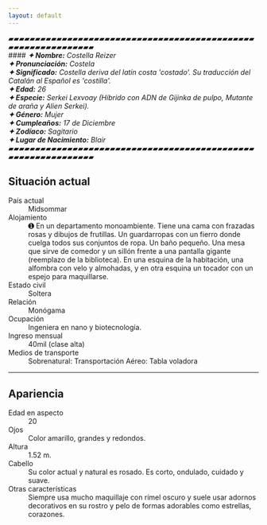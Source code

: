 ```yaml
---
layout: default
---
```

▰▰▰▰▰▰▰▰▰▰▰▰▰▰▰▰▰▰▰▰▰▰▰▰▰▰▰▰▰▰▰▰▰▰▰▰▰▰▰▰▰▰▰▰▰▰▰▰▰▰▰▰▰▰▰▰▰▰▰▰▰▰<br>####  _**✦ Nombre:** Costella Reizer <br> **✦ Pronunciación:** Costela <br> **✦ Significado:** Costella deriva del latín costa 'costado'. Su traducción del Catalán al Español es 'costilla'.<br> **✦ Edad:** 26 <br> **✦ Especie:** Serkei Lexvoay (Híbrido con ADN de Gijinka de pulpo, Mutante de araña y Alien Serkei). <br> **✦ Género:** Mujer <br> **✦ Cumpleaños:** 17 de Diciembre <br> **✦ Zodíaco:** Sagitario <br> **✦ Lugar de Nacimiento:** Blair_ <br>▰▰▰▰▰▰▰▰▰▰▰▰▰▰▰▰▰▰▰▰▰▰▰▰▰▰▰▰▰▰▰▰▰▰▰▰▰▰▰▰▰▰▰▰▰▰▰▰▰▰▰▰▰▰▰▰▰▰▰▰▰▰

## Situación actual

<dt>País actual</dt>  <dd>Midsommar</dd>
<dt>Alojamiento</dt>  <dd>➊ En un departamento monoambiente. Tiene una cama con frazadas rosas y dibujos de frutillas. Un guardarropas con un fierro donde cuelga todos sus conjuntos de ropa. Un baño pequeño. Una mesa que sirve de comedor y un sillón frente a una pantalla gigante (reemplazo de la biblioteca). En una esquina de la habitación, una alfombra con velo y almohadas, y en otra esquina un tocador con un espejo para maquillarse. </dd>
<dt>Estado civil</dt>  <dd>Soltera</dd>
<dt>Relación</dt>  <dd>Monógama</dd>
<dt>Ocupación</dt>  <dd>Ingeniera en nano y biotecnología.</dd>
<dt>Ingreso mensual</dt>  <dd>40mil (clase alta)</dd>
<dt>Medios de transporte</dt> 
<dd>Sobrenatural: Transportación 
Aéreo: Tabla voladora </dd>


* * *

## Apariencia

<dt>Edad en aspecto</dt> 
<dd>20</dd>
<dt>Ojos</dt>  <dd>Color amarillo, grandes y redondos. </dd>
<dt>Altura</dt>  <dd>1.52 m.</dd>
<dt>Cabello</dt>  <dd>Su color actual y natural es rosado. Es corto, ondulado, cuidado y suave. </dd>
<dt>Otras características</dt> <dd>Siempre usa mucho maquillaje con rímel oscuro y suele usar adornos decorativos en su rostro y pelo de formas adorables como estrellas, corazones.
</dd>
